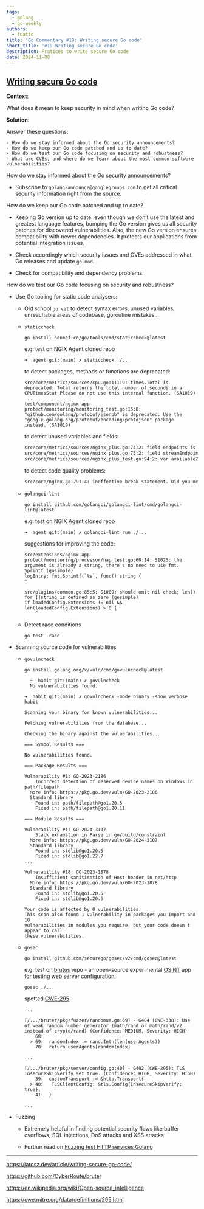 ```yaml
---
tags:
  - golang
  - go-weekly
authors:
  - fuatto
title: 'Go Commentary #19: Writing secure Go code'
short_title: '#19 Writing secure Go code'
description: Pratices to write secure Go code
date: 2024-11-08
---
```


## [Writing secure Go code](https://jarosz.dev/article/writing-secure-go-code/)

**Context**: 

  What does it mean to keep security in mind when writing Go code?

**Solution**:

  Answer these questions:

    - How do we stay informed about the Go security announcements?
    - How do we keep our Go code patched and up to date?
    - How do we test our Go code focusing on security and robustness?
    - What are CVEs, and where do we learn about the most common software vulnerabilities?

  How do we stay informed about the Go security announcements?

   - Subscribe to `golang-announce@googlegroups.com` to get all critical security information right from the source.

  How do we keep our Go code patched and up to date?

   - Keeping Go version up to date: even though we don’t use the latest and greatest language features, bumping the Go version gives us all security patches for discovered vulnerabilities. Also, the new Go version ensures compatibility with newer dependencies. It protects our applications from potential integration issues.

   - Check accordingly which security issues and CVEs addressed in what Go releases and update `go.mod`.

   - Check for compatibility and dependency problems.

  How do we test our Go code focusing on security and robustness? 

   - Use Go tooling for static code analysers:
  
     - Old school `go vet` to detect syntax errors, unused variables, unreachable areas of codebase, goroutine mistakes...

     - `staticcheck`

        ```
        go install honnef.co/go/tools/cmd/staticcheck@latest
        ```

        e.g: test on NGIX Agent cloned repo

        ```
        ➜  agent git:(main) ✗ staticcheck ./...
        ```

        to detect packages, methods or functions are deprecated:

        ```bash...
        src/core/metrics/sources/cpu.go:111:9: times.Total is deprecated: Total returns the total number of seconds in a CPUTimesStat Please do not use this internal function. (SA1019)
        ...
        test/component/nginx-app-protect/monitoring/monitoring_test.go:15:8: "github.com/golang/protobuf/jsonpb" is deprecated: Use the "google.golang.org/protobuf/encoding/protojson" package instead. (SA1019)
        ```
        
        to detect unused variables and fields:

        ```bash
        src/core/metrics/sources/nginx_plus.go:74:2: field endpoints is unused (U1000)
        src/core/metrics/sources/nginx_plus.go:75:2: field streamEndpoints is unused (U1000)
        src/core/metrics/sources/nginx_plus_test.go:94:2: var availableZones is unused (U1000)
        ```
        
        to detect code quality problems:

        ```bash
        src/core/nginx.go:791:4: ineffective break statement. Did you mean to break out of the outer loop? (SA4011)
        ```

      - `golangci-lint`

        ```
        go install github.com/golangci/golangci-lint/cmd/golangci-lint@latest
        ```

        e.g: test on NGIX Agent cloned repo

        ```
        ➜  agent git:(main) ✗ golangci-lint run ./...
        ```

        suggestions for improving the code:

        ```
        src/extensions/nginx-app-protect/monitoring/processor/nap_test.go:60:14: S1025: the argument is already a string, there's no need to use fmt. Sprintf (gosimple)
        logEntry: fmt.Sprintf(`%s`, func() string {
        ^
        ```

        ```
        src/plugins/common.go:85:5: S1009: should omit nil check; len() for []string is defined as zero (gosimple)
        if loadedConfig.Extensions != nil && len(loadedConfig.Extensions) > 0 {
            ^
        ```

      - Detect race conditions

        ```
        go test -race
        ```

   - Scanning source code for vulnerabilities

     - `govulncheck`

        ```
        go install golang.org/x/vuln/cmd/govulncheck@latest
        ```

        ```
          ➜  habit git:(main) ✗ govulncheck
          No vulnerabilities found.
        ```

        ```
        ➜  habit git:(main) ✗ govulncheck -mode binary -show verbose habit
        ```

        ```
        Scanning your binary for known vulnerabilities...

        Fetching vulnerabilities from the database...

        Checking the binary against the vulnerabilities...

        === Symbol Results ===

        No vulnerabilities found.

        === Package Results ===

        Vulnerability #1: GO-2023-2186
            Incorrect detection of reserved device names on Windows in path/filepath
          More info: https://pkg.go.dev/vuln/GO-2023-2186
          Standard library
            Found in: path/filepath@go1.20.5
            Fixed in: path/filepath@go1.20.11

        === Module Results ===

        Vulnerability #1: GO-2024-3107
            Stack exhaustion in Parse in go/build/constraint
          More info: https://pkg.go.dev/vuln/GO-2024-3107
          Standard library
            Found in: stdlib@go1.20.5
            Fixed in: stdlib@go1.22.7
        ...

        Vulnerability #18: GO-2023-1878
            Insufficient sanitisation of Host header in net/http
          More info: https://pkg.go.dev/vuln/GO-2023-1878
          Standard library
            Found in: stdlib@go1.20.5
            Fixed in: stdlib@go1.20.6

        Your code is affected by 0 vulnerabilities.
        This scan also found 1 vulnerability in packages you import and 18
        vulnerabilities in modules you require, but your code doesn't appear to call
        these vulnerabilities.
        ```

     - `gosec`
      
       ```
       go install github.com/securego/gosec/v2/cmd/gosec@latest
       ```

       e.g: test on [brutus](https://github.com/CyberRoute/bruter) repo - an open-source experimental [OSINT](https://en.wikipedia.org/wiki/Open-source_intelligence) app for testing web server configuration.

       ```
       gosec ./...
       ```

       spotted [CWE-295](https://cwe.mitre.org/data/definitions/295.html) 

       ```
       ...

       [/.../bruter/pkg/fuzzer/randomua.go:69] - G404 (CWE-338): Use of weak random number generator (math/rand or math/rand/v2 instead of crypto/rand) (Confidence: MEDIUM, Severity: HIGH)
           68:
         > 69:  randomIndex := rand.Intn(len(userAgents))
           70:  return userAgents[randomIndex]

       ...

       [/.../bruter/pkg/server/config.go:40] - G402 (CWE-295): TLS InsecureSkipVerify set true. (Confidence: HIGH, Severity: HIGH)
           39:  customTransport := &http.Transport{
         > 40:   TLSClientConfig: &tls.Config{InsecureSkipVerify: true},
           41:  }

       ...
       ```

   - Fuzzing

     - Extremely helpful in finding potential security flaws like buffer overflows, SQL injections, DoS attacks and XSS attacks

     - Further read on [Fuzzing test HTTP services Golang](./nov-01.md)

---

https://jarosz.dev/article/writing-secure-go-code/

https://github.com/CyberRoute/bruter

https://en.wikipedia.org/wiki/Open-source_intelligence

https://cwe.mitre.org/data/definitions/295.html